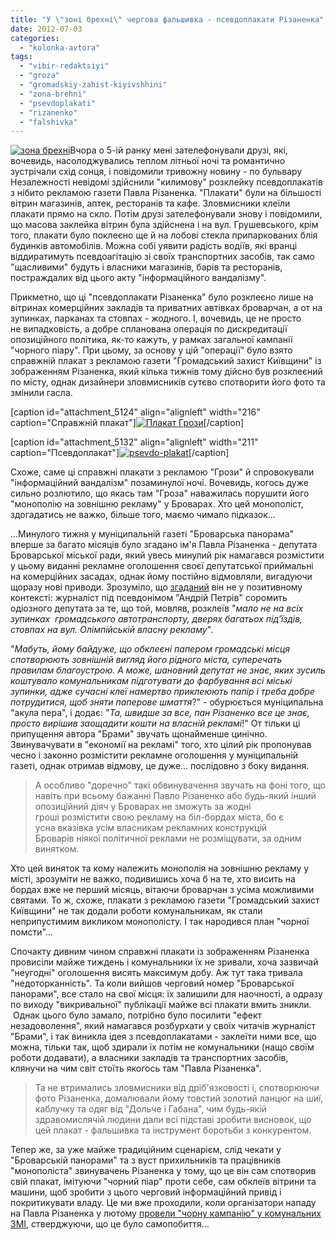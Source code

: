 ```yaml
---
title: "У \"зоні брехні\" чергова фальшивка - псевдоплакати Різаненка"
date: 2012-07-03
categories: 
  - "kolonka-avtora"
tags: 
  - "vibir-redaktsiyi"
  - "groza"
  - "gromadskiy-zahist-kiyivshhini"
  - "zona-brehni"
  - "psevdoplakati"
  - "rizanenko"
  - "falshivka"
---
```


[![](https://mpz.brovary.org/wp-content/uploads/2012/07/zona-brehni.jpg "зона брехні")](https://mpz.brovary.org/wp-content/uploads/2012/07/zona-brehni.jpg)Вчора о 5-ій ранку мені зателефонували друзі, які, вочевидь, насолоджувались теплом літньої ночі та романтично зустрічали схід сонця, і повідомили тривожну новину - по бульвару Незалежності невідомі здійснили "килимову" розклейку псевдоплакатів з нібито рекламою газети Павла Різаненка. "Плакати" були на більшості вітрин магазинів, аптек, ресторанів та кафе. Зловмисники клеїли плакати прямо на скло. Потім друзі зателефонували знову і повідомили, що масова заклейка вітрин була здійснена і на вул. Грушевського, крім того, плакати було поклеєно ще й на лобові стекла припаркованих блія будинків автомобілів. Можна собі уявити радість водіїв, які вранці віддиратимуть псевдоагітацію зі своїх транспортних засобів, так само "щасливими" будуть і власники магазинів, барів та ресторанів, постраждалих від цього акту "інформаційного вандалізму".

Прикметно, що ці "псевдоплакати Різаненка" було розклеєно лише на вітринах комерційних закладів та приватних автівках броварчан, а от на зупинках, парканах та стовпах - жодного. І, вочевидь, це не просто не випадковість, а добре спланована операція по дискредитації опозиційного політика, як-то кажуть, у рамках загальної кампанії "чорного піару". При цьому, за основу у цій "операції" було взято справжній плакат з рекламою газети "Громадський захист Київщини" із зображенням Різаненка, який кілька тижнів тому дійсно був розклеєний по місту, однак дизайнери зловмисників сутєво спотворити його фото та змінили гасла.

\[caption id="attachment\_5124" align="alignleft" width="216" caption="Справжній плакат"\][![](https://mpz.brovary.org/wp-content/uploads/2012/07/Plakat-Grozi.jpg "Плакат Грози")](https://mpz.brovary.org/wp-content/uploads/2012/07/Plakat-Grozi.jpg)\[/caption\]

\[caption id="attachment\_5132" align="alignleft" width="211" caption="Псевдоплакат"\][![](https://mpz.brovary.org/wp-content/uploads/2012/07/psevdo-plakat.jpg "psevdo-plakat")](https://mpz.brovary.org/wp-content/uploads/2012/07/psevdo-plakat.jpg)\[/caption\]

Схоже, саме ці справжні плакати з рекламою "Грози" й спровокували "інформаційний вандалізм" позаминулої ночі. Вочевидь, когось дуже сильно розлютило, що якась там "Гроза" наважилась порушити його "монополію на зовнішню рекламу" у Броварах. Хто цей монополіст, здогадатись не важко, більше того, маємо чимало підказок...

...Минулого тижня у муніципальній газеті "Броварська панорама" вперше за багато місяців було згадано ім'я Павла Різаненка - депутата Броварської міської ради, який увесь минулий рік намагався розмістити у цьому виданні рекламне оголошення своєї депутатської приймальні на комерційних засадах, однак йому постійно відмовляли, вигадуючи щоразу нові приводи. Зрозуміло, що [згаданий](http://brovary.kiev.ua/khtos-%E2%80%93-budu%D1%94-khtos-%E2%80%93-ruinu%D1%94 ) він не у позитивному контексті: журналіст під псевдонімом "Андрій Петрів" соромить одіозного депутата за те, що той, мовляв, розклеїв "_мало не на всіх зупинках  громадського автотранспорту, дверях багатьох під’їздів, стовпах на вул. Олімпійській власну рекламу_".

"_Мабуть, йому байдуже, що обклеєні папером громадські місця спотворюють зовнішній вигляд його рідного міста, суперечать правилам благоустрою. А може, шановний депутат не знає, яких зусиль коштувало комунальникам підготувати до фарбування всі міські зупинки, адже сучасні клеї намертво приклеюють папір і треба добре потрудитися, щоб зняти паперове шмаття_?" - обурюється муніципальна "акула пера", і додає: "_Та, швидше за все, пан Різаненко все це знає, просто вирішив заощадити кошти на власній рекламі_!" От тільки ці припущення автора "Брами" звучать щонайменше цинічно. Звинувачувати в "економії на рекламі" того, хто цілий рік пропонував чесно і законно розмістити рекламне оголошення у муніципальній газеті, однак отримав відмову, це дуже... послідовно з боку видання.

> А особливо "доречно" такі обвинувачення звучать на фоні того, що навіть при всьому бажанні Павло Різаненко або будь-який інший опозиційний діяч у Броварах не зможуть за жодні гроші розмістити свою рекламу на біл-бордах міста, бо є усна вказівка усім власникам рекламних конструкцій Броварів ніякої політичної реклами не розміщувати, за одним винятком.

Хто цей виняток та кому належить монополія на зовнішню рекламу у місті, зрозуміти не важко, подивишись хоча б на те, хто висить на бордах вже не перший місяць, вітаючи броварчан з усіма можливими святами. То ж, схоже, плакати з рекламою газети "Громадський захист Київщини" не так додали роботи комунальникам, як стали неприпустимим викликом монополісту. І так народився план "чорної помсти"...

Спочакту дивним чином справжні плакати із зображенням Різаненка провисіли майже тиждень і комунальники їх не зривали, хоча зазвичай "неугодні" оголошення висять максимум добу. Аж тут така тривала "недоторканність". Та коли вийшов черговий номер "Броварської панорами", все стало на свої місця: їх залишили для наочності, а одразу по виходу "викривальної" публікації майже всі плакати вмить зникли.  Однак цього було замало, потрібно було посилити "ефект незадоволення", який намагався розбурхати у своїх читачів журналіст "Брами", і так виникла ідея з псевдоплакатами - заклеїти ними все, що можна, тільки так, щоб здирали їх потім не комунальники (нащо своїм роботи додавати), а власники закладів та транспортних засобів, клянучи на чим світ стоїть якогось там "Павла Різаненка".

> Та не втримались зловмисники від дріб'язковості і, спотворюючи фото Різаненка, домалювали йому товстий золотий ланцюг на шиї, каблучку та одяг від "Дольче і Габана", чим будь-якій здравомислячій людини дали всі підставі зробити висновок, що цей плакат - фальшивка та інструмент боротьби з конкурентом.

Тепер же, за уже майже традиційним сценарієм, слід чекати у "Броварській панорами" та з вуст прихильників та працівників "монополіста" звинувачень Різаненка у тому, що це він сам спотворив свій плакат, імітуючи "чорний піар" проти себе, сам обклеїв вітрини та машини, щоб зробити з цього черговий інформаційний привід і покритикувати владу. Це ми вже проходили, коли організатори нападу на Павла Різаненка у лютому [провели "чорну кампанію" у комунальних ЗМІ](https://mpz.brovary.org/paralelni-realnosti-brovarskoyi-p/), стверджуючи, що це було самопобиття...
